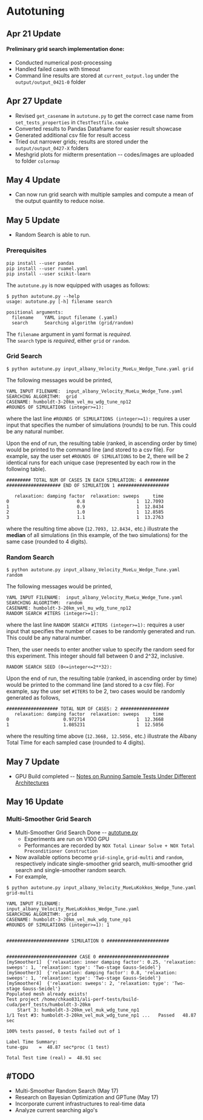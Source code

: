 # Autotuning

## Apr 21 Update
#### Preliminary grid search implementation done:
* Conducted numerical post-processing<br />
* Handled failed cases with timeout<br />
* Command line results are stored at `current_output.log` under the `output/output_0421-0` folder

## Apr 27 Update
* Revised `get_casename` in `autotune.py` to get the correct case name from `set_tests_properties` in `CTestTestfile.cmake`<br />
* Converted results to Pandas Dataframe for easier result showcase<br />
* Generated additional csv file for result access<br />
* Tried out narrower grids; results are stored under the `output/output_0427-X` folders<br />
* Meshgrid plots for midterm presentation -- codes/images are uploaded to folder `colormap`

## May 4 Update
* Can now run grid search with multiple samples and compute a mean of the output quantity to reduce noise.<br />

## May 5 Update
* Random Search is able to run. <br />

### Prerequisites
```
pip install --user pandas
pip install --user ruamel.yaml
pip install --user scikit-learn
```

The `autotune.py` is now equipped with usages as follows:
```
$ python autotune.py --help
usage: autotune.py [-h] filename search

positional arguments:
  filename    YAML input filename (.yaml)
  search      Searching algorithm (grid/random)
```
The `filename` argument in yaml format is *required*.<br />
The `search` type is *required*, either `grid` or `random`.<br />

### Grid Search
```
$ python autotune.py input_albany_Velocity_MueLu_Wedge_Tune.yaml grid
```
The following messages would be printed,
```
YAML INPUT FILENAME:  input_albany_Velocity_MueLu_Wedge_Tune.yaml
SEARCHING ALGORITHM:  grid
CASENAME: humboldt-3-20km_vel_mu_wdg_tune_np12
#ROUNDS OF SIMULATIONS (integer>=1):
```
where the last line `#ROUNDS OF SIMULATIONS (integer>=1):` requires a user input that specifies the number of simulations (rounds) to be run. This could be any natural number.<br />

Upon the end of run, the resulting table (ranked, in ascending order by time) would be printed to the command line (and stored to a csv file). For example, say the user set `#ROUNDS OF SIMULATIONS` to be 2, there will be 2 identical runs for each unique case (represented by each row in the following table). 
```
######### TOTAL NUM OF CASES IN EACH SIMULATION: 4 #########
#################### END OF SIMULATION 1 ###################

   relaxation: damping factor  relaxation: sweeps     time
0                         0.8                   1  12.7093
1                         0.9                   1  12.8434
2                         1.0                   1  12.8585
3                         1.1                   1  13.2763

```
where the resulting time above (`12.7093, 12.8434,` etc.) illustrate the **median** of all simulations (in this example, of the two simulations) for the same case (rounded to 4 digits). 

### Random Search
```
$ python autotune.py input_albany_Velocity_MueLu_Wedge_Tune.yaml random
```
The following messages would be printed,
```
YAML INPUT FILENAME:  input_albany_Velocity_MueLu_Wedge_Tune.yaml
SEARCHING ALGORITHM:  random
CASENAME: humboldt-3-20km_vel_mu_wdg_tune_np12
RANDOM SEARCH #ITERS (integer>=1):
```
where the last line `RANDOM SEARCH #ITERS (integer>=1):` requires a user input that specifies the number of cases to be randomly generated and run. This could be any natural number.<br />

Then, the user needs to enter another value to specify the random seed for this experiment. This integer should fall between 0 and 2^32, inclusive. 
```
RANDOM SEARCH SEED (0<=integer<=2**32):
```

Upon the end of run, the resulting table  (ranked, in ascending order by time) would be printed to the command line (and stored to a csv file). For example, say the user set `#ITERS` to be 2, two cases would be randomly generated as follows, 
```
################### TOTAL NUM OF CASES: 2 ##################
   relaxation: damping factor  relaxation: sweeps     time
0                    0.972714                   1  12.3668
1                    1.085231                   1  12.5056
```
where the resulting time above (`12.3668, 12.5056,` etc.) illustrate the Albany Total Time for each sampled case (rounded to 4 digits). 

## May 7 Update
* GPU Build completed -- [Notes on Running Sample Tests Under Different Architectures](https://github.com/chkao831/Autotuning/blob/main/output/output_0507-notes/testing_architectures.md)<br />

## May 16 Update
### Multi-Smoother Grid Search
* Multi-Smoother Grid Search Done -- [autotune.py](https://github.com/chkao831/Autotuning/blob/main/autotune.py)<br />
  * Experiments are run on V100 GPU<br />
  * Performances are recorded by `NOX Total Linear Solve + NOX Total Preconditioner Construction`<br />
* Now available options become `grid-single`, `grid-multi` and `random`, respectively indicate single-smoother grid search, multi-smoother grid search and single-smoother random search. <br />
* For example,
```
$ python autotune.py input_albany_Velocity_MueLuKokkos_Wedge_Tune.yaml grid-multi

YAML INPUT FILENAME:  input_albany_Velocity_MueLuKokkos_Wedge_Tune.yaml
SEARCHING ALGORITHM:  grid
CASENAME: humboldt-3-20km_vel_muk_wdg_tune_np1
#ROUNDS OF SIMULATIONS (integer>=1): 1


####################### SIMULATION 0 #######################


########################## CASE 0 ##########################
[mySmoother1]  {'relaxation: inner damping factor': 0.25, 'relaxation: sweeps': 1, 'relaxation: type': 'Two-stage Gauss-Seidel'}
[mySmoother3]  {'relaxation: damping factor': 0.8, 'relaxation: sweeps': 1, 'relaxation: type': 'Two-stage Gauss-Seidel'}
[mySmoother4]  {'relaxation: sweeps': 2, 'relaxation: type': 'Two-stage Gauss-Seidel'}
Populated mesh already exists!
Test project /home/chkao831/ali-perf-tests/build-cuda/perf_tests/humboldt-3-20km
    Start 3: humboldt-3-20km_vel_muk_wdg_tune_np1
1/1 Test #3: humboldt-3-20km_vel_muk_wdg_tune_np1 ...   Passed   48.87 sec

100% tests passed, 0 tests failed out of 1

Label Time Summary:
tune-gpu    =  48.87 sec*proc (1 test)

Total Test time (real) =  48.91 sec
```

## \#TODO
* Multi-Smoother Random Search (May 17) <br />
* Research on Bayesian Optimization and GPTune (May 17) <br />
* Incorporate current infrastructures to real-time data <br />
* Analyze current searching algo's<br />


